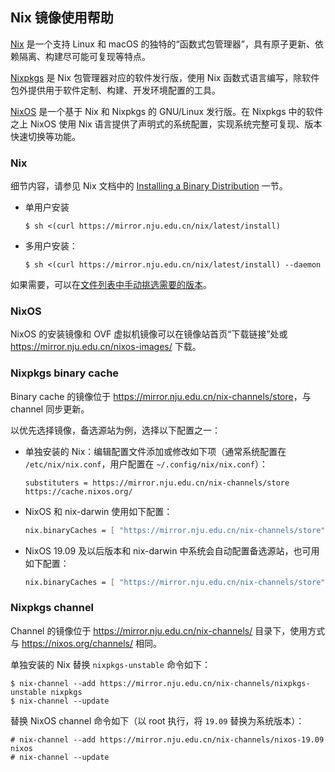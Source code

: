 
## Nix 镜像使用帮助

[Nix](https://nixos.org/nix) 是一个支持 Linux 和 macOS 的独特的“函数式包管理器”，具有原子更新、依赖隔离、构建尽可能可复现等特点。

[Nixpkgs](https://nixos.org/nixpkgs) 是 Nix 包管理器对应的软件发行版，使用 Nix 函数式语言编写，除软件包外提供用于软件定制、构建、开发环境配置的工具。

[NixOS](https://nixos.org) 是一个基于 Nix 和 Nixpkgs 的 GNU/Linux 发行版。在 Nixpkgs 中的软件之上 NixOS 使用 Nix 语言提供了声明式的系统配置，实现系统完整可复现、版本快速切换等功能。

### Nix

细节内容，请参见 Nix 文档中的 [Installing a Binary Distribution](https://nixos.org/nix/manual/#ch-installing-binary) 一节。

- 单用户安装

    ```console
    $ sh <(curl https://mirror.nju.edu.cn/nix/latest/install)
    ```
- 多用户安装：

    ```console
    $ sh <(curl https://mirror.nju.edu.cn/nix/latest/install) --daemon
    ```

如果需要，可以在[文件列表中手动挑选需要的版本](https://mirror.nju.edu.cn/nix)。

### NixOS

NixOS 的安装镜像和 OVF 虚拟机镜像可以在镜像站首页“下载链接”处或 <https://mirror.nju.edu.cn/nixos-images/> 下载。

### Nixpkgs binary cache

Binary cache 的镜像位于 <https://mirror.nju.edu.cn/nix-channels/store>，与 channel 同步更新。

以优先选择镜像，备选源站为例，选择以下配置之一：

- 单独安装的 Nix：编辑配置文件添加或修改如下项（通常系统配置在 `/etc/nix/nix.conf`，用户配置在 `~/.config/nix/nix.conf`）：

    ```plain
    substituters = https://mirror.nju.edu.cn/nix-channels/store https://cache.nixos.org/
    ```

- NixOS 和 nix-darwin 使用如下配置：

    ```nix
    nix.binaryCaches = [ "https://mirror.nju.edu.cn/nix-channels/store" "https://cache.nixos.org/" ];
    ```

- NixOS 19.09 及以后版本和 nix-darwin 中系统会自动配置备选源站，也可用如下配置：

    ```nix
    nix.binaryCaches = [ "https://mirror.nju.edu.cn/nix-channels/store" ];
    ```

### Nixpkgs channel

Channel 的镜像位于 <https://mirror.nju.edu.cn/nix-channels/> 目录下，使用方式与 <https://nixos.org/channels/> 相同。

单独安装的 Nix 替换 `nixpkgs-unstable` 命令如下：

```console
$ nix-channel --add https://mirror.nju.edu.cn/nix-channels/nixpkgs-unstable nixpkgs
$ nix-channel --update
```

替换 NixOS channel 命令如下（以 root 执行，将 `19.09` 替换为系统版本）：

```console
# nix-channel --add https://mirror.nju.edu.cn/nix-channels/nixos-19.09 nixos
# nix-channel --update
```
